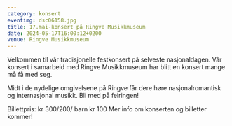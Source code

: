 ```yaml
---
category: konsert
eventimg: dsc06158.jpg
title: 17.mai-konsert på Ringve Musikkmuseum
date: 2024-05-17T16:00:12+0200
venue: Ringve Musikkmuseum
---
```

V﻿elkommen til vår tradisjonelle festkonsert på selveste nasjonaldagen. 
V﻿år konsert i samarbeid med Ringve Musikkmuseum har blitt en konsert mange må få med seg.

M﻿idt i de nydelige omgivelsene på Ringve får dere høre nasjonalromantisk og internasjonal musikk. Bli med på feiringen!

B﻿illettpris: kr 300/200/ barn kr 100
M﻿er info om konserten og billetter kommer!